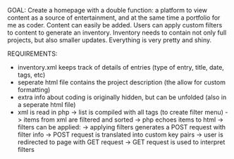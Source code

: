 GOAL: 
Create a homepage with a double function: a platform to view content as a source of entertainment, and at the same time a portfolio for me as coder. Content can easily be added. Users can apply custom filters to content to generate an inventory. Inventory needs to contain not only full projects, but also smaller updates. Everything is very pretty and shiny.

REQUIREMENTS:
- inventory.xml keeps track of details of entries (type of entry, title, date, tags, etc)
- seperate html file contains the project description (the allow for custom formatting)
- extra info about coding is originally hidden, but can be unfolded (also in a seperate html file)
- xml is read in php
    -> list is compiled with all tags (to create filter menu)
    -> items from xml are filtered and sorted
    -> php echoes items to html
    -> filters can be applied: 
        -> applying filters generates a POST request with filter info
        -> POST request is translated into custom key pairs
        -> user is redirected to page with GET request
        -> GET request is used to interpret filters
